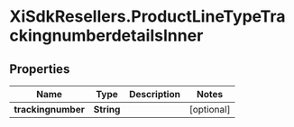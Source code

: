 # XiSdkResellers.ProductLineTypeTrackingnumberdetailsInner

## Properties

Name | Type | Description | Notes
------------ | ------------- | ------------- | -------------
**trackingnumber** | **String** |  | [optional] 


